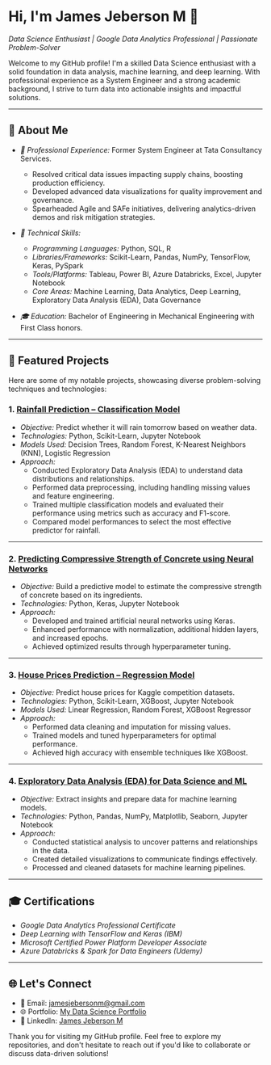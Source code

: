 # Hi, I'm James Jeberson M 👋

*Data Science Enthusiast | Google Data Analytics Professional | Passionate Problem-Solver*

Welcome to my GitHub profile! I'm a skilled Data Science enthusiast with a solid foundation in data analysis, machine learning, and deep learning. With professional experience as a System Engineer and a strong academic background, I strive to turn data into actionable insights and impactful solutions.

---

## 🚀 About Me
- *🌟 Professional Experience:* Former System Engineer at Tata Consultancy Services.
  - Resolved critical data issues impacting supply chains, boosting production efficiency.
  - Developed advanced data visualizations for quality improvement and governance.
  - Spearheaded Agile and SAFe initiatives, delivering analytics-driven demos and risk mitigation strategies.

- *🔧 Technical Skills:*
  - *Programming Languages:* Python, SQL, R
  - *Libraries/Frameworks:* Scikit-Learn, Pandas, NumPy, TensorFlow, Keras, PySpark
  - *Tools/Platforms:* Tableau, Power BI, Azure Databricks, Excel, Jupyter Notebook
  - *Core Areas:* Machine Learning, Data Analytics, Deep Learning, Exploratory Data Analysis (EDA), Data Governance

- *🎓 Education:* Bachelor of Engineering in Mechanical Engineering with First Class honors.

---

## 📂 Featured Projects
Here are some of my notable projects, showcasing diverse problem-solving techniques and technologies:

### 1. [Rainfall Prediction – Classification Model](https://github.com/JamesJeberson/Rainfall-Prediction-Classification-model)
- *Objective:* Predict whether it will rain tomorrow based on weather data.
- *Technologies:* Python, Scikit-Learn, Jupyter Notebook
- *Models Used:* Decision Trees, Random Forest, K-Nearest Neighbors (KNN), Logistic Regression
- *Approach:*
  - Conducted Exploratory Data Analysis (EDA) to understand data distributions and relationships.
  - Performed data preprocessing, including handling missing values and feature engineering.
  - Trained multiple classification models and evaluated their performance using metrics such as accuracy and F1-score.
  - Compared model performances to select the most effective predictor for rainfall.

---

### 2. [Predicting Compressive Strength of Concrete using Neural Networks](https://github.com/JamesJeberson/Predicting-Compressive-Strength-of-Concrete-using-Neural-Networks)
- *Objective:* Build a predictive model to estimate the compressive strength of concrete based on its ingredients.
- *Technologies:* Python, Keras, Jupyter Notebook
- *Approach:* 
  - Developed and trained artificial neural networks using Keras.
  - Enhanced performance with normalization, additional hidden layers, and increased epochs.
  - Achieved optimized results through hyperparameter tuning.

---

### 3. [House Prices Prediction – Regression Model](https://github.com/JamesJeberson/House-Prices-Regression)
- *Objective:* Predict house prices for Kaggle competition datasets.
- *Technologies:* Python, Scikit-Learn, XGBoost, Jupyter Notebook
- *Models Used:* Linear Regression, Random Forest, XGBoost Regressor
- *Approach:*
  - Performed data cleaning and imputation for missing values.
  - Trained models and tuned hyperparameters for optimal performance.
  - Achieved high accuracy with ensemble techniques like XGBoost.

---

### 4. [Exploratory Data Analysis (EDA) for Data Science and ML](https://github.com/JamesJeberson/EDA-for-Data-Science-and-ML)
- *Objective:* Extract insights and prepare data for machine learning models.
- *Technologies:* Python, Pandas, NumPy, Matplotlib, Seaborn, Jupyter Notebook
- *Approach:*
  - Conducted statistical analysis to uncover patterns and relationships in the data.
  - Created detailed visualizations to communicate findings effectively.
  - Processed and cleaned datasets for machine learning pipelines.

---

## 🎓 Certifications
- *Google Data Analytics Professional Certificate*
- *Deep Learning with TensorFlow and Keras (IBM)*
- *Microsoft Certified Power Platform Developer Associate*
- *Azure Databricks & Spark for Data Engineers (Udemy)*

---

## 🌐 Let's Connect
- 📧 Email: [jamesjebersonm@gmail.com](mailto:jamesjebersonm@gmail.com)
- 🌐 Portfolio: [My Data Science Portfolio](https://www.datascienceportfol.io/jamesjebersonm)
- 🔗 LinkedIn: [James Jeberson M](https://www.linkedin.com/in/james-jeberson-m)

Thank you for visiting my GitHub profile. Feel free to explore my repositories, and don't hesitate to reach out if you'd like to collaborate or discuss data-driven solutions!
